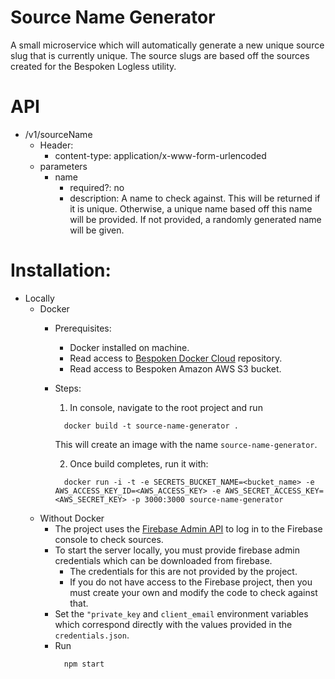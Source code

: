 # Source Name Generator

A small microservice which will automatically generate a new unique source slug that is currently unique. 
The source slugs are based off the sources created for the Bespoken Logless utility.

# API
* /v1/sourceName
  * Header:
    * content-type: application/x-www-form-urlencoded
  * parameters
    * name
      * required?: no
      * description: A name to check against.  This will be returned if it is unique.  Otherwise, a unique name based off this
                    name will be provided.  If not provided, a randomly generated name will be given.
                    
# Installation:
  * Locally
    * Docker
      * Prerequisites:
        * Docker installed on machine.
        * Read access to [Bespoken Docker Cloud](https://cloud.docker.com/app/bespoken/repository/list) repository.
        * Read access to Bespoken Amazon AWS S3 bucket.
      * Steps:
        1. In console, navigate to the root project and run 
          ```
            docker build -t source-name-generator .
          ```
          This will create an image with the name `source-name-generator`.
        
        2. Once build completes, run it with:
          ```
            docker run -i -t -e SECRETS_BUCKET_NAME=<bucket_name> -e AWS_ACCESS_KEY_ID=<AWS_ACCESS_KEY> -e AWS_SECRET_ACCESS_KEY=<AWS_SECRET_KEY> -p 3000:3000 source-name-generator
          ```
    * Without Docker
      * The project uses the [Firebase Admin API](https://firebase.google.com/docs/database/admin/start) to log in to the Firebase console to check sources.
      * To start the server locally, you must provide firebase admin credentials which can be downloaded from firebase. 
        * The credentials for this are not provided by the project. 
        * If you do not have access to the Firebase project, then you must create your own and modify the code to check against that.
      * Set the `"private_key` and `client_email` environment variables which correspond directly with the values provided in the `credentials.json`. 
      * Run 
        ```
          npm start
         ```
         
